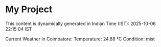 # My Project

This content is dynamically generated in Indian Time (IST): 2025-10-06 22:15:04 IST


Current Weather in Coimbatore:
Temperature: 24.88 °C
Condition: mist
